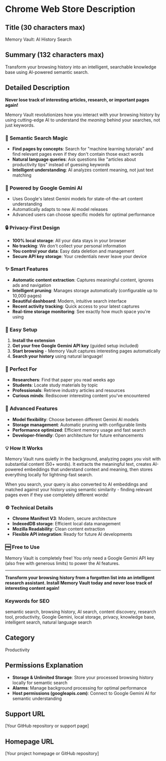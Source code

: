 # Chrome Web Store Description

## **Title (30 characters max)**
Memory Vault: AI History Search

## **Summary (132 characters max)**  
Transform your browsing history into an intelligent, searchable knowledge base using AI-powered semantic search.

## **Detailed Description**

**Never lose track of interesting articles, research, or important pages again!**

Memory Vault revolutionizes how you interact with your browsing history by using cutting-edge AI to understand the *meaning* behind your searches, not just keywords.

### 🧠 **Semantic Search Magic**
- **Find pages by concepts**: Search for "machine learning tutorials" and find relevant pages even if they don't contain those exact words
- **Natural language queries**: Ask questions like "articles about productivity tips" instead of guessing keywords
- **Intelligent understanding**: AI analyzes content meaning, not just text matching

### 🤖 **Powered by Google Gemini AI**
- Uses Google's latest Gemini models for state-of-the-art content understanding
- Automatically adapts to new AI model releases
- Advanced users can choose specific models for optimal performance

### 🔒 **Privacy-First Design**
- **100% local storage**: All your data stays in your browser
- **No tracking**: We don't collect your personal information
- **You control your data**: Easy data deletion and management
- **Secure API key storage**: Your credentials never leave your device

### ✨ **Smart Features**
- **Automatic content extraction**: Captures meaningful content, ignores ads and navigation
- **Intelligent pruning**: Manages storage automatically (configurable up to 10,000 pages)
- **Beautiful dashboard**: Modern, intuitive search interface
- **Recent activity tracking**: Quick access to your latest captures
- **Real-time storage monitoring**: See exactly how much space you're using

### 🚀 **Easy Setup**
1. **Install the extension**
2. **Get your free Google Gemini API key** (guided setup included)
3. **Start browsing** - Memory Vault captures interesting pages automatically
4. **Search your history** using natural language!

### 🎯 **Perfect For**
- **Researchers**: Find that paper you read weeks ago
- **Students**: Locate study materials by topic
- **Professionals**: Retrieve industry articles and resources
- **Curious minds**: Rediscover interesting content you've encountered

### 🔧 **Advanced Features**
- **Model flexibility**: Choose between different Gemini AI models
- **Storage management**: Automatic pruning with configurable limits
- **Performance optimized**: Efficient memory usage and fast search
- **Developer-friendly**: Open architecture for future enhancements

### 💡 **How It Works**
Memory Vault runs quietly in the background, analyzing pages you visit with substantial content (50+ words). It extracts the meaningful text, creates AI-powered embeddings that understand context and meaning, then stores everything locally for lightning-fast search.

When you search, your query is also converted to AI embeddings and matched against your history using semantic similarity - finding relevant pages even if they use completely different words!

### ⚙️ **Technical Details**
- **Chrome Manifest V3**: Modern, secure architecture
- **IndexedDB storage**: Efficient local data management
- **Mozilla Readability**: Clean content extraction
- **Flexible API integration**: Ready for future AI developments

### 🆓 **Free to Use**
Memory Vault is completely free! You only need a Google Gemini API key (also free with generous limits) to power the AI features.

---

**Transform your browsing history from a forgotten list into an intelligent research assistant. Install Memory Vault today and never lose track of interesting content again!**

### **Keywords for SEO**
semantic search, browsing history, AI search, content discovery, research tool, productivity, Google Gemini, local storage, privacy, knowledge base, intelligent search, natural language search

## **Category**
Productivity

## **Permissions Explanation**
- **Storage & Unlimited Storage**: Store your processed browsing history locally for semantic search
- **Alarms**: Manage background processing for optimal performance  
- **Host permissions (googleapis.com)**: Connect to Google Gemini AI for semantic understanding

## **Support URL**
[Your GitHub repository or support page]

## **Homepage URL** 
[Your project homepage or GitHub repository] 